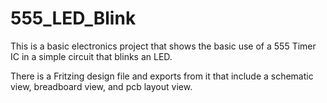 # 555_LED_Blink

This is a basic electronics project that shows the basic use of a 555 Timer IC in a simple circuit that blinks an LED.

There is a Fritzing design file and exports from it that include a schematic view, breadboard view, and pcb layout view.




